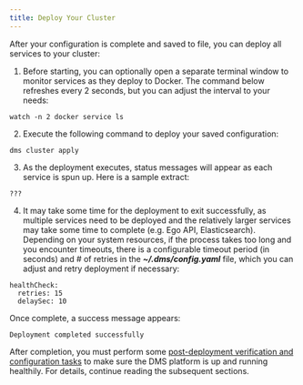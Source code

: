 ```yaml
---
title: Deploy Your Cluster
---
```


After your configuration is complete and saved to file, you can deploy all services to your cluster:

1. Before starting, you can optionally open a separate terminal window to monitor services as they deploy to Docker.  The command below refreshes every 2 seconds, but you can adjust the interval to your needs:

```shell
watch -n 2 docker service ls
```

2. Execute the following command to deploy your saved configuration:

```shell
dms cluster apply
```

3. As the deployment executes, status messages will appear as each service is spun up.  Here is a sample extract:

```shell
???
```

4. It may take some time for the deployment to exit successfully, as multiple services need to be deployed and the relatively larger services may take some time to complete (e.g. Ego API, Elasticsearch).  Depending on your system resources, if the process takes too long and you encounter timeouts, there is a configurable timeout period (in seconds) and # of retries in the _**~/.dms/config.yaml**_ file, which you can adjust and retry deployment if necessary:

```shell
healthCheck:
  retries: 15
  delaySec: 10
```

Once complete, a success message appears:

```shell
Deployment completed successfully
```

After completion, you must perform some [post-deployment verification and configuration tasks](../deploy-and-verify) to make sure the DMS platform is up and running healthily.  For details, continue reading the subsequent sections.